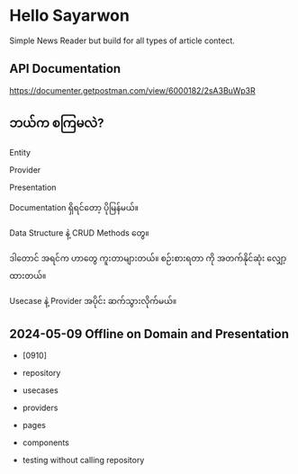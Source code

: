 # Hello Sayarwon

Simple News Reader
but build for all types of article contect.


## API Documentation

https://documenter.getpostman.com/view/6000182/2sA3BuWp3R

## ဘယ်က စကြမလဲ?

Entity

Provider

Presentation


Documentation ရှိရင်တော့ ပိုမြန်မယ်။

Data Structure နဲ့
CRUD Methods တွေ။

ဒါတောင် အရင်က ဟာတွေ ကူးတာများတယ်။
စဉ်းစားရတာ ကို အတက်နိုင်ဆုံး လျှော့ထားတယ်။

Usecase နဲ့ Provider အပိုင်း ဆက်သွားလိုက်မယ်။




## 2024-05-09 Offline on Domain and Presentation 


- [0910] 


- repository
- usecases
- providers
- pages
- components
- testing without calling repository


